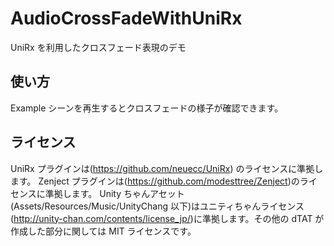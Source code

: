 # AudioCrossFadeWithUniRx

UniRx を利用したクロスフェード表現のデモ

## 使い方

Example シーンを再生するとクロスフェードの様子が確認できます。

## ライセンス

UniRx プラグインは(https://github.com/neuecc/UniRx) のライセンスに準拠します。
Zenject プラグインは(https://github.com/modesttree/Zenject)のライセンスに準拠します。
Unity ちゃんアセット(Assets/Resources/Music/UnityChang 以下)はユニティちゃんライセンス(http://unity-chan.com/contents/license_jp/)に準拠します。その他の dTAT が作成した部分に関しては MIT ライセンスです。
